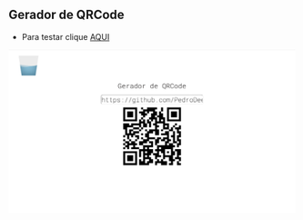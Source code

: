 ## Gerador de QRCode
 

 
</p>
 

- Para testar clique [AQUI](https://pedrodeev.github.io/Gerador-de-QRCODE/)

![Preview](https://github.com/PedroDeev/Gerador-de-QRCODE/blob/main/pagina.png)

